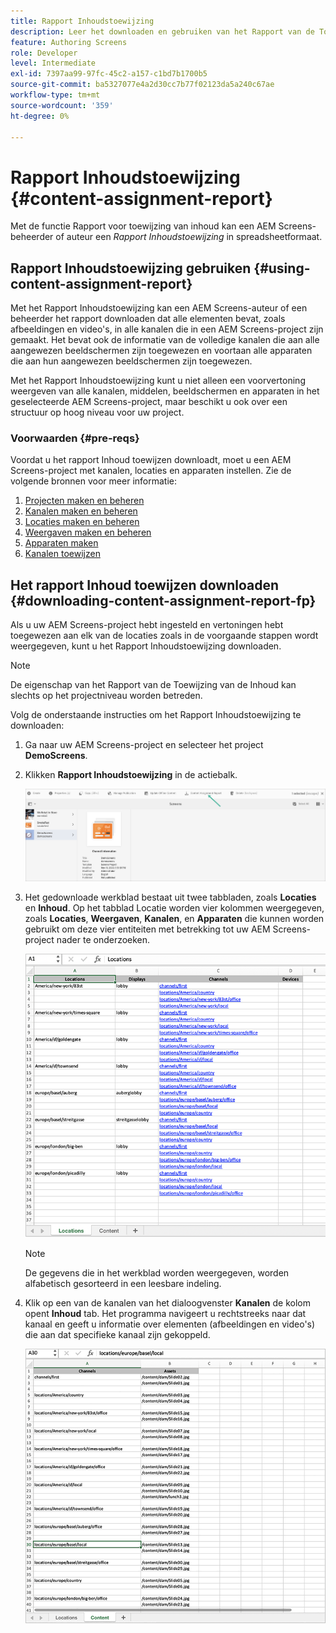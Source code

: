 ```yaml
---
title: Rapport Inhoudstoewijzing
description: Leer het downloaden en gebruiken van het Rapport van de Toewijzing van de Inhoud aangezien het op AEM Screens betrekking heeft.
feature: Authoring Screens
role: Developer
level: Intermediate
exl-id: 7397aa99-97fc-45c2-a157-c1bd7b1700b5
source-git-commit: ba5327077e4a2d30cc7b77f02123da5a240c67ae
workflow-type: tm+mt
source-wordcount: '359'
ht-degree: 0%

---
```


# Rapport Inhoudstoewijzing {#content-assignment-report}

Met de functie Rapport voor toewijzing van inhoud kan een AEM Screens-beheerder of auteur een *Rapport Inhoudstoewijzing* in spreadsheetformaat.

## Rapport Inhoudstoewijzing gebruiken {#using-content-assignment-report}

Met het Rapport Inhoudstoewijzing kan een AEM Screens-auteur of een beheerder het rapport downloaden dat alle elementen bevat, zoals afbeeldingen en video&#39;s, in alle kanalen die in een AEM Screens-project zijn gemaakt. Het bevat ook de informatie van de volledige kanalen die aan alle aangewezen beeldschermen zijn toegewezen en voortaan alle apparaten die aan hun aangewezen beeldschermen zijn toegewezen.

Met het Rapport Inhoudstoewijzing kunt u niet alleen een voorvertoning weergeven van alle kanalen, middelen, beeldschermen en apparaten in het geselecteerde AEM Screens-project, maar beschikt u ook over een structuur op hoog niveau voor uw project.


### Voorwaarden {#pre-reqs}

Voordat u het rapport Inhoud toewijzen downloadt, moet u een AEM Screens-project met kanalen, locaties en apparaten instellen.
Zie de volgende bronnen voor meer informatie:

1. [Projecten maken en beheren](/help/user-guide/creating-a-screens-project.md)
1. [Kanalen maken en beheren](/help/user-guide/managing-channels.md)
1. [Locaties maken en beheren](/help/user-guide/managing-locations.md)
1. [Weergaven maken en beheren](/help/user-guide/managing-displays.md)
1. [Apparaten maken](/help/user-guide/managing-devices.md)
1. [Kanalen toewijzen](/help/user-guide/channel-assignment-latest-fp.md)


## Het rapport Inhoud toewijzen downloaden {#downloading-content-assignment-report-fp}

Als u uw AEM Screens-project hebt ingesteld en vertoningen hebt toegewezen aan elk van de locaties zoals in de voorgaande stappen wordt weergegeven, kunt u het Rapport Inhoudstoewijzing downloaden.

>[!NOTE]
>De eigenschap van het Rapport van de Toewijzing van de Inhoud kan slechts op het projectniveau worden betreden.

Volg de onderstaande instructies om het Rapport Inhoudstoewijzing te downloaden:

1. Ga naar uw AEM Screens-project en selecteer het project **DemoScreens**.

1. Klikken **Rapport Inhoudstoewijzing** in de actiebalk.

   ![afbeelding](/help/user-guide/assets/content-assignment-report/can-download.png)

1. Het gedownloade werkblad bestaat uit twee tabbladen, zoals **Locaties** en **Inhoud**. Op het tabblad Locatie worden vier kolommen weergegeven, zoals **Locaties**, **Weergaven**, **Kanalen**, en **Apparaten** die kunnen worden gebruikt om deze vier entiteiten met betrekking tot uw AEM Screens-project nader te onderzoeken.

   ![afbeelding](/help/user-guide/assets/content-assignment-report/report-sheet1.png)

   >[!NOTE]
   >De gegevens die in het werkblad worden weergegeven, worden alfabetisch gesorteerd in een leesbare indeling.

1. Klik op een van de kanalen van het dialoogvenster **Kanalen** de kolom opent **Inhoud** tab. Het programma navigeert u rechtstreeks naar dat kanaal en geeft u informatie over elementen (afbeeldingen en video&#39;s) die aan dat specifieke kanaal zijn gekoppeld.

   ![afbeelding](/help/user-guide/assets/content-assignment-report/report-sheet2.png)
